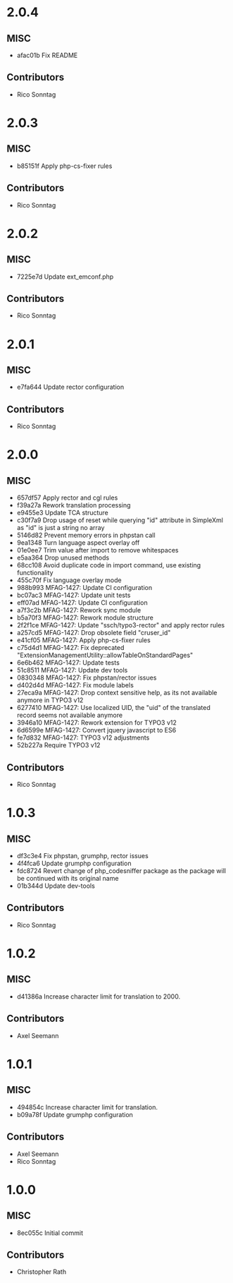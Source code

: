 # 2.0.4

## MISC

- afac01b Fix README

## Contributors

- Rico Sonntag

# 2.0.3

## MISC

- b85151f Apply php-cs-fixer rules

## Contributors

- Rico Sonntag

# 2.0.2

## MISC

- 7225e7d Update ext_emconf.php

## Contributors

- Rico Sonntag

# 2.0.1

## MISC

- e7fa644 Update rector configuration

## Contributors

- Rico Sonntag

# 2.0.0

## MISC

- 657df57 Apply rector and cgl rules
- f39a27a Rework translation processing
- e9455e3 Update TCA structure
- c30f7a9 Drop usage of reset while querying "id" attribute in SimpleXml as "id" is just a string no array
- 5146d82 Prevent memory errors in phpstan call
- 9ea1348 Turn language aspect overlay off
- 01e0ee7 Trim value after import to remove whitespaces
- e5aa364 Drop unused methods
- 68cc108 Avoid duplicate code in import command, use existing functionality
- 455c70f Fix language overlay mode
- 988b993 MFAG-1427: Update CI configuration
- bc07ac3 MFAG-1427: Update unit tests
- eff07ad MFAG-1427: Update CI configuration
- a7f3c2b MFAG-1427: Rework sync module
- b5a70f3 MFAG-1427: Rework module structure
- 2f2f1ce MFAG-1427: Update "ssch/typo3-rector" and apply rector rules
- a257cd5 MFAG-1427: Drop obsolete field "cruser_id"
- e41cf05 MFAG-1427: Apply php-cs-fixer rules
- c75d4d1 MFAG-1427: Fix deprecated "ExtensionManagementUtility::allowTableOnStandardPages"
- 6e6b462 MFAG-1427: Update tests
- 51c8511 MFAG-1427: Update dev tools
- 0830348 MFAG-1427: Fix phpstan/rector issues
- d402d4d MFAG-1427: Fix module labels
- 27eca9a MFAG-1427: Drop context sensitive help, as its not available anymore in TYPO3 v12
- 6277410 MFAG-1427: Use localized UID, the "uid" of the translated record seems not available anymore
- 3946a10 MFAG-1427: Rework extension for TYPO3 v12
- 6d6599e MFAG-1427: Convert jquery javascript to ES6
- fe7d832 MFAG-1427: TYPO3 v12 adjustments
- 52b227a Require TYPO3 v12

## Contributors

- Rico Sonntag

# 1.0.3

## MISC

- df3c3e4 Fix phpstan, grumphp, rector issues
- 4f4fca6 Update grumphp configuration
- fdc8724 Revert change of php_codesniffer package as the package will be continued with its original name
- 01b344d Update dev-tools

## Contributors

- Rico Sonntag

# 1.0.2

## MISC

- d41386a Increase character limit for translation to 2000.

## Contributors

- Axel Seemann

# 1.0.1

## MISC

- 494854c Increase character limit for translation.
- b09a78f Update grumphp configuration

## Contributors

- Axel Seemann
- Rico Sonntag

# 1.0.0

## MISC

- 8ec055c Initial commit

## Contributors

- Christopher Rath

